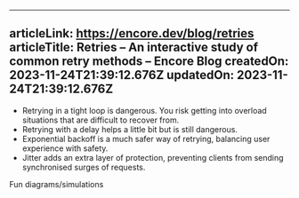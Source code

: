 -----------------------
articleLink: https://encore.dev/blog/retries
articleTitle: Retries – An interactive study of common retry methods – Encore Blog
createdOn: 2023-11-24T21:39:12.676Z
updatedOn: 2023-11-24T21:39:12.676Z
-----------------------

- Retrying in a tight loop is dangerous. You risk getting into overload situations that are difficult to recover from.
- Retrying with a delay helps a little bit but is still dangerous.
- Exponential backoff is a much safer way of retrying, balancing user experience with safety.
- Jitter adds an extra layer of protection, preventing clients from sending synchronised surges of requests.


Fun diagrams/simulations

